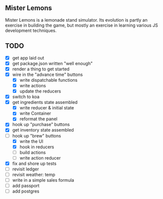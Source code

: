 ## Mister Lemons

Mister Lemons is a lemonade stand simulator. Its evolution is partly an
exercise in building the game, but mostly an exercise in learning various JS
development techniques.



## TODO

- [x] get app laid out
- [x] get package.json written "well enough"
- [x] render a thing to get started
- [x] wire in the "advance time" buttons
  - [x] write dispatchable functions
  - [x] write actions
  - [x] update the reducers
- [x] switch to koa
- [x] get ingredients state assembled
  - [x] write reducer & initial state
  - [x] write Container
  - [x] reformat the panel
- [x] hook up "purchase" buttons
- [x] get inventory state assembled
- [ ] hook up "brew" buttons
  - [x] write the UI
  - [x] hook in reducers
  - [ ] build actions
  - [ ] write action reducer
- [x] fix and shore up tests
- [ ] revisit ledger
- [ ] revisit weather: temp
- [ ] write in a simple sales formula
- [ ] add passport
- [ ] add postgres

